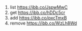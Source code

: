 1. list https://ibb.co/JspwMwC
2. get https://ibb.co/hDDc5cr
3. add https://ibb.co/pxcTmxB
4. remove https://ibb.co/WzLh8Wd
